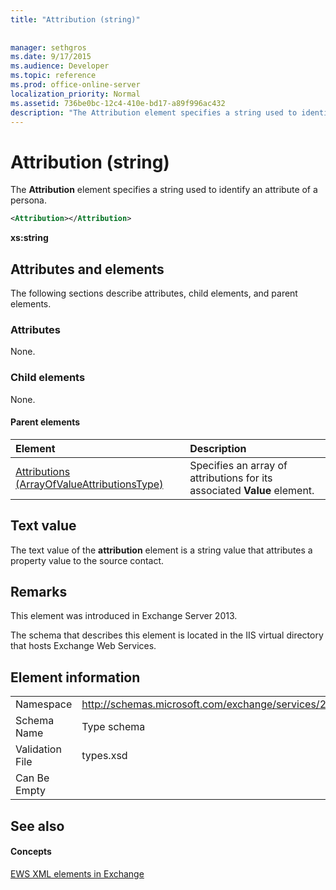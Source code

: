 ```yaml
---
title: "Attribution (string)"
 
 
manager: sethgros
ms.date: 9/17/2015
ms.audience: Developer
ms.topic: reference
ms.prod: office-online-server
localization_priority: Normal
ms.assetid: 736be0bc-12c4-410e-bd17-a89f996ac432
description: "The Attribution element specifies a string used to identify an attribute of a persona."
---
```


# Attribution (string)

The **Attribution** element specifies a string used to identify an attribute of a persona. 
  
```XML
<Attribution></Attribution>
```

 **xs:string**
## Attributes and elements

The following sections describe attributes, child elements, and parent elements.
  
### Attributes

None.
  
### Child elements

None.
  
#### Parent elements

|**Element**|**Description**|
|:-----|:-----|
|[Attributions (ArrayOfValueAttributionsType)](attributions-arrayofvalueattributionstype.md) <br/> |Specifies an array of attributions for its associated **Value** element.  <br/> |
   
## Text value

The text value of the **attribution** element is a string value that attributes a property value to the source contact. 
  
## Remarks

This element was introduced in Exchange Server 2013.
  
The schema that describes this element is located in the IIS virtual directory that hosts Exchange Web Services.
  
## Element information

|||
|:-----|:-----|
|Namespace  <br/> |http://schemas.microsoft.com/exchange/services/2006/types  <br/> |
|Schema Name  <br/> |Type schema  <br/> |
|Validation File  <br/> |types.xsd  <br/> |
|Can Be Empty  <br/> ||
   
## See also

#### Concepts

[EWS XML elements in Exchange](ews-xml-elements-in-exchange.md)


